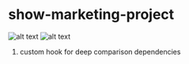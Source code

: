 # show-marketing-project

![alt text](https://github.com/ShvedR-V/show-marketing-project/blob/main/images/2022-01-05_15-21.png?raw=true)
![alt text](https://github.com/ShvedR-V/show-marketing-project/blob/main/images/2022-01-05_15-22.png)
1. custom hook for deep comparison dependencies
